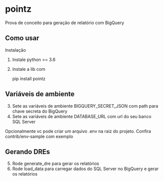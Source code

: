 # pointz
Prova de conceito para geração de relatório com BigQuery

## Como usar

Instalação
1. Instale python >= 3.6
2. Instale a lib com
    
   pip install pointz

## Variáveis de ambiente   
3. Sete as variáveis de ambiente BIGQUERY_SECRET_JSON com path para chave secreta do BigQuery
4. Sete as variáveis de ambiente DATABASE_URL com url do seu banco SQL Server

Opcionalmente vc pode criar um arquivo .env na raiz do projeto. Confira contrib/env-sample com exemplo

## Gerando DREs

5. Rode generate_dre para gerar os relatórios
6. Rode load_data para carregar dados do SQL Server no BigQuery e gerar os relatórios   
   
    
